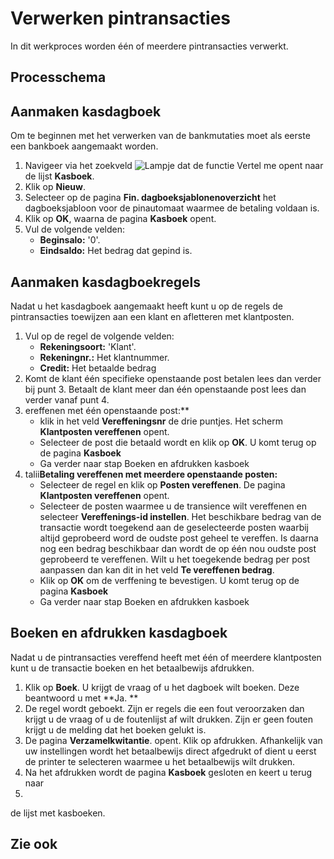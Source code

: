 # Verwerken pintransacties

In dit werkproces worden één of meerdere pintransacties verwerkt. 

## Processchema


## Aanmaken kasdagboek

Om te beginnen met het verwerken van de bankmutaties moet als eerste een bankboek aangemaakt worden. 

 1. Navigeer via het zoekveld ![Lampje dat de functie Vertel me opent](https://docs.microsoft.com/nl-NL/dynamics365/business-central/media/ui-search/search_small.png "Vertel me wat u wilt doen") naar de lijst **Kasboek**.
 2. Klik op **Nieuw**.
 3. Selecteer op de pagina **Fin. dagboeksjablonenoverzicht** het dagboeksjabloon voor de pinautomaat waarmee de betaling voldaan is.
 4.  Klik op **OK**, waarna de pagina **Kasboek** opent.
 5. Vul de volgende velden:
	* **Beginsalo:** '0'.
	* **Eindsaldo:** Het bedrag dat gepind is.

## Aanmaken kasdagboekregels

Nadat u het kasdagboek aangemaakt heeft kunt u op de regels de pintransacties toewijzen aan een klant en afletteren met klantposten. 

 1. Vul op de regel de volgende velden:
	* **Rekeningsoort:** 'Klant'.
	* **Rekeningnr.:** Het klantnummer. 
	* **Credit:** Het betaalde bedrag
 2. Komt de klant één specifieke openstaande post betalen lees dan verder bij punt 3. Betaalt de klant meer dan één openstaande post lees dan verder vanaf punt 4. 
 3. ereffenen met één openstaande post:** 
	* klik in het veld **Vereffeningsnr** de drie puntjes. Het scherm **Klantposten vereffenen** opent. 
	* Selecteer de post die betaald wordt en klik op **OK**. U komt terug op de pagina **Kasboek**
	* Ga verder naar stap Boeken en afdrukken kasboek
 4. talii**Betaling vereffenen met meerdere openstaande posten:** 
	* Selecteer de regel en klik op **Posten vereffenen**. De pagina **Klantposten vereffenen** opent. 
	* Selecteer de posten waarmee u de transience wilt vereffenen en selecteer **Vereffenings-id instellen**. Het beschikbare bedrag van de transactie wordt toegekend aan de geselecteerde posten waarbij altijd geprobeerd word de oudste post geheel te vereffen. Is daarna nog een bedrag beschikbaar dan wordt de op één nou oudste post geprobeerd te vereffenen. Wilt u het toegekende bedrag per post aanpassen dan kan dit in het veld **Te vereffenen bedrag**. 
	* Klik op **OK** om de verffening te bevestigen. U komt terug op de pagina **Kasboek**
	* Ga verder naar stap Boeken en afdrukken kasboek

## Boeken en afdrukken kasdagboek

Nadat u de pintransacties vereffend heeft met één of meerdere klantposten kunt u de transactie boeken en het betaalbewijs afdrukken. 

 1. Klik op **Boek**. U krijgt de vraag of u het dagboek wilt boeken. Deze beantwoord u met **Ja. **
 2. De regel wordt geboekt. Zijn er regels die een fout veroorzaken dan krijgt u de vraag of u de foutenlijst af wilt drukken. Zijn er geen fouten krijgt u de melding dat het boeken gelukt is. 
 3. De pagina **Verzamelkwitantie**. opent. Klik op afdrukken. Afhankelijk van uw instellingen wordt het betaalbewijs direct afgedrukt of dient u eerst de printer te selecteren waarmee u het betaalbewijs wilt drukken. 
 4. Na het afdrukken wordt de pagina **Kasboek** gesloten en keert u terug naar 
 2. 
de lijst met kasboeken.

## Zie ook
<!--stackedit_data:
eyJoaXN0b3J5IjpbMjU5MDk3MjAzLC03NTY0MjIzNTIsLTE1Mj
U3MDA2MDMsNjI1MDE0MTI1XX0=
-->